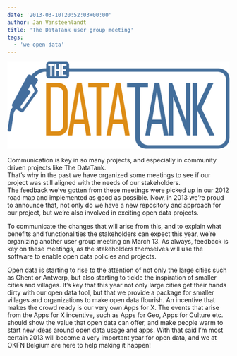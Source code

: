 ```yaml
---
date: '2013-03-10T20:52:03+00:00'
author: Jan Vansteenlandt
title: 'The DataTank user group meeting'
tags:
  - 'we open data'
---
```


[![TheDataTank](TheDataTank-Logo-HighRes.png)](http://thedatatank.com)

Communication is key in so many projects, and especially in community driven projects like The DataTank.  
That’s why in the past we have organized some meetings to see if our project was still aligned with the needs of our stakeholders.  
The feedback we’ve gotten from these meetings were picked up in our 2012 road map and implemented as good as possible. Now, in 2013 we’re proud to announce that, not only do we have a new repository and approach for our project, but we’re also involved in exciting open data projects.

To communicate the changes that will arise from this, and to explain what benefits and functionalities the stakeholders can expect this year, we’re organizing another user group meeting on March 13. As always, feedback is key on these meetings, as the stakeholders themselves will use the software to enable open data policies and projects.

Open data is starting to rise to the attention of not only the large cities such as Ghent or Antwerp, but also starting to tickle the inspiration of smaller cities and villages. It’s key that this year not only large cities get their hands dirty with our open data tool, but that we provide a package for smaller villages and organizations to make open data flourish. An incentive that makes the crowd ready is our very own Apps for X. The events that arise from the Apps for X incentive, such as Apps for Geo, Apps for Culture etc. should show the value that open data can offer, and make people warm to start new ideas around open data usage and apps. With that said I’m most certain 2013 will become a very important year for open data, and we at OKFN Belgium are here to help making it happen!
